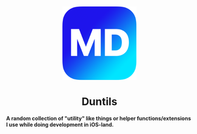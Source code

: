 <p align="center">
    <img style="width: 200px; height: 200px;" src="DuntilsExample/DuntilsExample/Assets.xcassets/AppIcon.appiconset/icon_1024.png" alt="MD Logo"/>
</p>

<h1 align="center">
    Duntils
</h1>

<h4>
    A random collection of "utility" like things or helper functions/extensions I use while doing development in iOS-land.
<h4>
